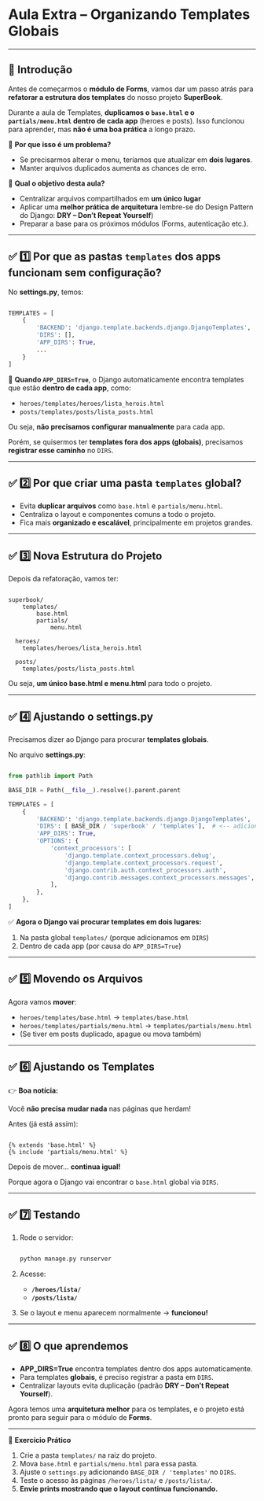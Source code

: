 # Aula Extra – Organizando Templates Globais

---

## 📝 Introdução

Antes de começarmos o **módulo de Forms**, vamos dar um passo atrás para **refatorar a estrutura dos templates** do nosso projeto **SuperBook**.

Durante a aula de Templates, **duplicamos o `base.html` e o `partials/menu.html` dentro de cada app** (heroes e posts). Isso funcionou para aprender, mas **não é uma boa prática** a longo prazo.

📌 **Por que isso é um problema?**

- Se precisarmos alterar o menu, teríamos que atualizar em **dois lugares**.
- Manter arquivos duplicados aumenta as chances de erro.

📌 **Qual o objetivo desta aula?**

- Centralizar arquivos compartilhados em **um único lugar**
- Aplicar uma **melhor prática de arquitetura** lembre-se do Design Pattern do Django: **DRY – Don’t Repeat Yourself**)
- Preparar a base para os próximos módulos (Forms, autenticação etc.).

---

## ✅ 1️⃣ Por que as pastas `templates` dos apps funcionam sem configuração?

No **settings.py**, temos:

```python

TEMPLATES = [
    {
        'BACKEND': 'django.template.backends.django.DjangoTemplates',
        'DIRS': [],
        'APP_DIRS': True,
        ...
    }
]

```

🔹 **Quando `APP_DIRS=True`**, o Django automaticamente encontra templates que estão **dentro de cada app**, como:

- `heroes/templates/heroes/lista_herois.html`
- `posts/templates/posts/lista_posts.html`

Ou seja, **não precisamos configurar manualmente** para cada app.

Porém, se quisermos ter **templates fora dos apps (globais)**, precisamos **registrar esse caminho** no `DIRS`.

---

## ✅ 2️⃣ Por que criar uma pasta `templates` global?

- Evita **duplicar arquivos** como `base.html` e `partials/menu.html`.
- Centraliza o layout e componentes comuns a todo o projeto.
- Fica mais **organizado e escalável**, principalmente em projetos grandes.

---

## ✅ 3️⃣ Nova Estrutura do Projeto

Depois da refatoração, vamos ter:

```

superbook/
    templates/
        base.html
        partials/
            menu.html

  heroes/
    templates/heroes/lista_herois.html

  posts/
    templates/posts/lista_posts.html

```

Ou seja, **um único base.html e menu.html** para todo o projeto.

---

## ✅ 4️⃣ Ajustando o settings.py

Precisamos dizer ao Django para procurar **templates globais**.

No arquivo **settings.py**:

```python

from pathlib import Path

BASE_DIR = Path(__file__).resolve().parent.parent

TEMPLATES = [
    {
        'BACKEND': 'django.template.backends.django.DjangoTemplates',
        'DIRS': [ BASE_DIR / 'superbook' / 'templates'],  # <-- adicionamos a pasta global
        'APP_DIRS': True,
        'OPTIONS': {
            'context_processors': [
                'django.template.context_processors.debug',
                'django.template.context_processors.request',
                'django.contrib.auth.context_processors.auth',
                'django.contrib.messages.context_processors.messages',
            ],
        },
    },
]

```

✅ **Agora o Django vai procurar templates em dois lugares:**

1. Na pasta global `templates/` (porque adicionamos em `DIRS`)
2. Dentro de cada app (por causa do `APP_DIRS=True`)

---

## ✅ 5️⃣ Movendo os Arquivos

Agora vamos **mover**:

- `heroes/templates/base.html` → `templates/base.html`
- `heroes/templates/partials/menu.html` → `templates/partials/menu.html`
- (Se tiver em posts duplicado, apague ou mova também)

---

## ✅ 6️⃣ Ajustando os Templates

👉 **Boa notícia:**

Você **não precisa mudar nada** nas páginas que herdam!

Antes (já está assim):

```

{% extends 'base.html' %}
{% include 'partials/menu.html' %}

```

Depois de mover… **continua igual!**

Porque agora o Django vai encontrar o `base.html` global via `DIRS`.

---

## ✅ 7️⃣ Testando

1. Rode o servidor:
    
    ```bash
    
    python manage.py runserver
    
    ```
    
2. Acesse:
    - **`/heroes/lista/`**
    - **`/posts/lista/`**
3. Se o layout e menu aparecem normalmente → **funcionou!**

---

## ✅ 8️⃣ O que aprendemos

- **APP_DIRS=True** encontra templates dentro dos apps automaticamente.
- Para templates **globais**, é preciso registrar a pasta em `DIRS`.
- Centralizar layouts evita duplicação (padrão **DRY – Don’t Repeat Yourself**).

Agora temos uma **arquitetura melhor** para os templates, e o projeto está pronto para seguir para o módulo de **Forms**.

---

📌 **Exercício Prático**

1. Crie a pasta `templates/` na raiz do projeto.
2. Mova `base.html` e `partials/menu.html` para essa pasta.
3. Ajuste o `settings.py` adicionando `BASE_DIR / 'templates'` no `DIRS`.
4. Teste o acesso às páginas `/heroes/lista/` e `/posts/lista/`.
5. **Envie prints mostrando que o layout continua funcionando.**